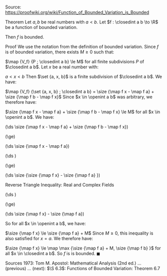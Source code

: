 # 

Source: https://proofwiki.org/wiki/Function_of_Bounded_Variation_is_Bounded

Theorem
Let $a, b$ be real numbers with $a < b$.
Let $f : \closedint a b \to \R$ be a function of bounded variation.

Then $f$ is bounded.


Proof
We use the notation from the definition of bounded variation.
Since $f$ is of bounded variation, there exists $M \ge 0$ such that:

$\map {V_f} {P ; \closedint a b} \le M$
for all finite subdivisions $P$ of $\closedint a b$.
Let $x$ be a real number with:

$a < x < b$
Then $\set {a, x, b}$ is a finite subdivision of $\closedint a b$.
We have: 

$\map {V_f} {\set {a, x, b} ; \closedint a b} = \size {\map f x - \map f a} + \size {\map f b - \map f x}$
Since $x \in \openint a b$ was arbitrary, we therefore have: 

$\size {\map f x - \map f a} + \size {\map f b - \map f x} \le M$
for all $x \in \openint a b$.
We have:














\(\ds \size {\map f x - \map f a} + \size {\map f b - \map f x}\)

\(\ge\)







\(\ds \size {\map f x - \map f a}\)




















\(\ds \)

\(\ge\)







\(\ds \size {\size {\map f x} - \size {\map f a} }\)





Reverse Triangle Inequality: Real and Complex Fields














\(\ds \)

\(\ge\)







\(\ds \size {\map f x} - \size {\map f a}\)









So for all $x \in \openint a b$, we have: 

$\size {\map f x} \le \size {\map f a} + M$
Since $M \ge 0$, this inequality is also satisfied for $x = a$. 
We therefore have: 

$\size {\map f x} \le \map \max {\size {\map f a} + M, \size {\map f b} }$
for all $x \in \closedint a b$.
So $f$ is is bounded.
$\blacksquare$


Sources
1973: Tom M. Apostol: Mathematical Analysis (2nd ed.) ... (previous) ... (next): $\S 6.3$: Functions of Bounded Variation: Theorem $6.7$




